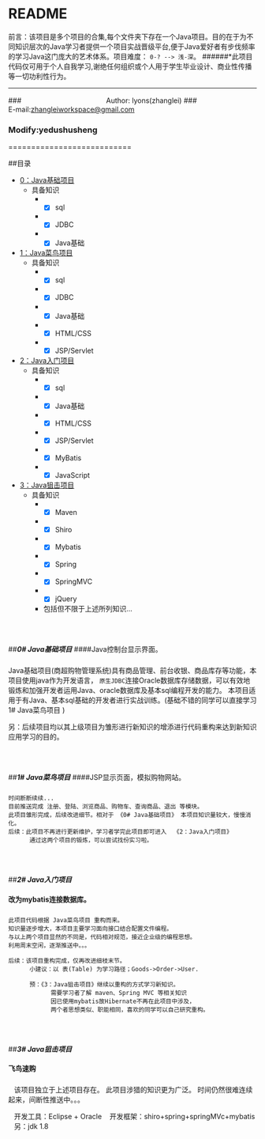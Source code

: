 README
===========================
前言：该项目是多个项目的合集,每个文件夹下存在一个Java项目。目的在于为不同知识层次的Java学习者提供一个项目实战晋级平台,便于Java爱好者有步伐频率的学习Java这门庞大的艺术体系。项目难度： `0-? --> 浅-深`。
######*此项目代码仅可用于个人自我学习,谢绝任何组织或个人用于学生毕业设计、商业性传播等一切功利性行为。
****
###　　　　　　　　　　　　        Author: lyons(zhanglei)
###　　　　　　　　　         E-mail:zhangleiworkspace@gmail.com
###                                Modify:yedushusheng

===========================



##<a name="index"/>目录
* [0：Java基础项目](#project0)
    * 具备知识
        * - [x] sql
        * - [x] JDBC
        * - [x] Java基础
* [1：Java菜鸟项目](#project1) 
    * 具备知识
        * - [x] sql
        * - [x] JDBC
        * - [x] Java基础
        * - [x] HTML/CSS
        * - [x] JSP/Servlet
* [2：Java入门项目](#project2) 
    * 具备知识
        * - [x] sql
        * - [x] Java基础
        * - [x] HTML/CSS
        * - [x] JSP/Servlet
        * - [x] MyBatis
        * - [x] JavaScript
* [3：Java狙击项目](#project3) 
    * 具备知识
        * - [x] Maven
        * - [x] Shiro
        * - [x] Mybatis
        * - [x] Spring
        * - [x] SpringMVC
        * - [x] jQuery
        *   包括但不限于上述所列知识...


<br><br>


##<a name="project0"/>___0# Java基础项目___
####Java控制台显示界面。

### 
  Java基础项目(商超购物管理系统)具有商品管理、前台收银、商品库存等功能，本项目使用java作为开发语言，
  `原生JDBC`连接Oracle数据库存储数据，可以有效地锻炼和加强开发者运用Java、oracle数据库及基本sql编程开发的能力。
  本项目适用于有Java、基本sql基础的开发者进行实战训练。(基础不错的同学可以直接学习 1# Java菜鸟项目 )

  另：后续项目均以其上级项目为雏形进行新知识的增添进行代码重构来达到新知识应用学习的目的。


<br><br>


##<a name="project1"/>___1# Java菜鸟项目___
####JSP显示页面，模拟购物网站。

###
    时间断断续续...
    目前推送完成 注册、登陆、浏览商品、购物车、查询商品、退出 等模块。
    此项目雏形完成，后续改进细节。相对于 《0# Java基础项目》 本项目知识量较大，慢慢消化。
    后续：此项目不再进行更新维护，学习者学完此项目即可进入  《2：Java入门项目》
          通过这两个项目的锻炼，可以尝试找份实习啦。


<br><br>


##<a name="project2"/>___2# Java入门项目___
#### 改为mybatis连接数据库。

###

    此项目代码根据 Java菜鸟项目 重构而来。
    知识量逐步增大，本项目主要学习面向接口结合配置文件编程。
    与以上两个项目显然的不同是，代码相对规范，接近企业级的编程思想。
    利用周末空闲，逐渐推送中。。。
    
    后续：该项目重构完成，仅再改进细枝末节。
          小建议：以 表(Table) 为学习路径；Goods->Order->User.

          预：《3：Java狙击项目》继续以重构的方式学习新知识。
                需要学习者了解 maven、Spring MVC 等相关知识
                因已使用mybatis故Hibernate不再在此项目中涉及，
                两个者思想类似、职能相同，喜欢的同学可以自己研究重构。


<br><br>


##<a name="project3"/>___3# Java狙击项目___
#### 飞鸟速购

###

    该项目独立于上述项目存在。
 	此项目涉猎的知识更为广泛。
 	时间仍然很难连续起来，间断性推送中。。。
    
    开发工具：Eclipse + Oracle
    开发框架：shiro+spring+springMVc+mybatis
    另：jdk 1.8